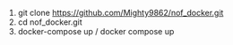 1. git clone https://github.com/Mighty9862/nof_docker.git
2. cd nof_docker.git
3. docker-compose up / docker compose up